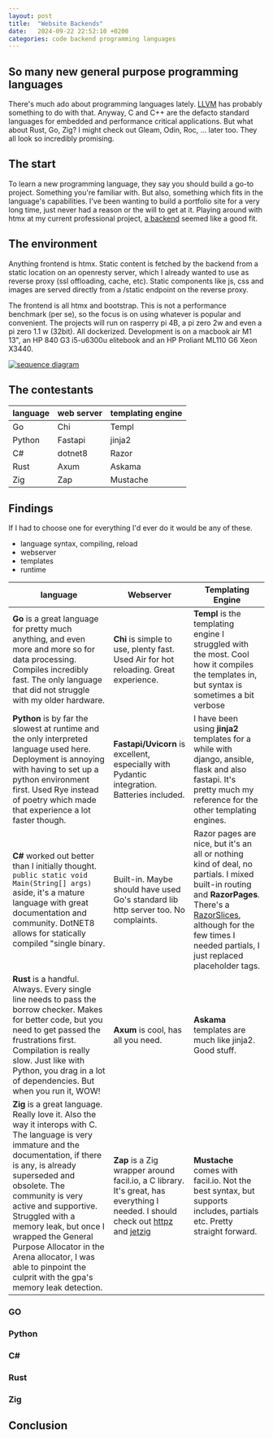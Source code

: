```yaml
---
layout: post
title:  "Website Backends"
date:   2024-09-22 22:52:10 +0200
categories: code backend programming languages
---
```

## So many new general purpose programming languages
There's much ado about programming languages lately.  [LLVM](https://llvm.org/) has probably something to do with that.  Anyway, C and C++ are the defacto standard languages for embedded and performance critical applications. But what about Rust, Go, Zig?  I might check out Gleam, Odin, Roc, ... later too. They all look so incredibly promising.

## The start
To learn a new programming language, they say you should build a go-to project. Something you're familiar with. But also, something which fits in the language's capabilities.  I've been wanting to build a portfolio site for a very long time, just never had a reason or the will to get at it.
Playing around with htmx at my current professional project, [a backend](https://flexworks.eu) seemed like a good fit.  

## The environment
Anything frontend is htmx.  Static content is fetched by the backend from a static location on an openresty server, which I already wanted to use as reverse proxy (ssl offloading, cache, etc). Static components like js, css and images are served directly from a /static endpoint on the reverse proxy.

The frontend is all htmx and bootstrap.  This is not a performance benchmark (per se), so the focus is on using whatever is popular and convenient.  The projects will run on rasperry pi 4B, a pi zero 2w and even a pi zero 1.1 w (32bit). All dockerized.  Development is on a macbook air M1 13", an HP 840 G3 i5-u6300u elitebook and an HP Proliant ML110 G6 Xeon X3440.  

[![sequence diagram](https://flexworks.eu/static/img/flexworks.eu.sequence.diagram.amber.svg)](https://flexworks.eu/static/img/flexworks.eu.sequence.diagram.amber.svg)

## The contestants

| language | web server | templating engine |
| -------- | ---------- | ----------------- |
| Go | Chi | Templ |
| Python | Fastapi | jinja2 |
| C# | dotnet8 | Razor |
| Rust | Axum | Askama |
| Zig | Zap | Mustache |


## Findings

If I had to choose one for everything I'd ever do it would be any of these.

- language syntax, compiling, reload 
- webserver
- templates
- runtime

| language | Webserver | Templating Engine |
| -------- | --------- | ----------------- |
| __Go__ is a great language for pretty much anything, and even more and more so for data processing.  Compiles incredibly fast.  The only language that did not struggle with my older hardware. | __Chi__ is simple to use, plenty fast. Used Air for hot reloading.  Great experience. | __Templ__ is the templating engine I struggled with the most.  Cool how it compiles the templates in, but syntax is sometimes a bit verbose |
| __Python__ is by far the slowest at runtime and the only interpreted language used here. Deployment is annoying with having to set up a python environment first.  Used Rye instead of poetry which made that experience a lot faster though. | __Fastapi/Uvicorn__ is excellent, especially with Pydantic integration. Batteries included. | I have been using __jinja2__ templates for a while with django, ansible, flask and also fastapi.  It's pretty much my reference for the other templating engines. |
| __C#__ worked out better than I initially thought. `public static void Main(String[] args)` aside, it's a mature language with great documentation and community. DotNET8 allows for statically compiled "single binary.  | Built-in.  Maybe should have used Go's standard lib http server too. No complaints. | Razor pages are nice, but it's an all or nothing kind of deal, no partials.  I mixed built-in routing and __RazorPages__. There's a [RazorSlices](https://github.com/DamianEdwards/RazorSlices), although for the few times I needed partials, I just replaced placeholder tags. |
| __Rust__ is a handful. Always. Every single line needs to pass the borrow checker.  Makes for better code, but you need to get passed the frustrations first.  Compilation is really slow. Just like with Python, you drag in a lot of dependencies. But when you run it, WOW! | __Axum__ is cool, has all you need. | __Askama__ templates are much like jinja2. Good stuff. |
| __Zig__ is a great language. Really love it. Also the way it interops with C. The language is very immature and the documentation, if there is any, is already superseded and obsolete. The community is very active and supportive. Struggled with a memory leak, but once I wrapped the General Purpose Allocator in the Arena allocator, I was able to pinpoint the culprit with the gpa's memory leak detection. | __Zap__ is a Zig wrapper around facil.io, a C library.  It's great, has everything I needed. I should check out [httpz](https://github.com/karlseguin/http.zig) and [jetzig](https://www.jetzig.dev/)| __Mustache__ comes with facil.io.  Not the best syntax, but supports includes, partials etc. Pretty straight forward.|


### GO

### Python

### C#

### Rust

### Zig

## Conclusion

